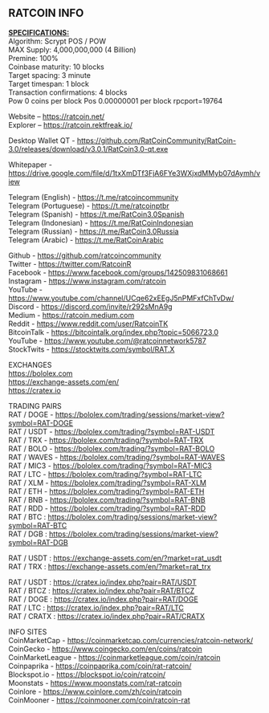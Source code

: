 RATCOIN INFO
--------------------------------------------------------------------------------------------------------------
<b><u>SPECIFICATIONS:</u></b><br>
Algorithm: Scrypt POS / POW<br>
MAX Supply: 4,000,000,000 (4 Billion)<br>
Premine: 100% <br>
Coinbase maturity: 10 blocks<br>
Target spacing: 3 minute<br>
Target timespan: 1 block<br>
Transaction confirmations: 4 blocks<br>
Pow 0 coins per block
Pos 0.00000001 per block
rpcport=19764<br>

Website – https://ratcoin.net/<br>
Explorer – https://ratcoin.rektfreak.io/<br>

Desktop Wallet QT - https://github.com/RatCoinCommunity/RatCoin-3.0/releases/download/v3.0.1/RatCoin3.0-qt.exe<br>

Whitepaper - https://drive.google.com/file/d/1txXmDTf3FjA6FYe3WXjxdMMyb07dAymh/view

Telegram (English) - https://t.me/ratcoincommunity<br>
Telegram (Portuguese) - https://t.me/ratcoinptbr<br>
Telegram (Spanish) - https://t.me/RatCoin3.0Spanish<br>
Telegram (Indonesian) - https://t.me/RatCoinIndonesian<br>
Telegram (Russian) - https://t.me/RatCoin3.0Russia<br>
Telegram (Arabic) - https://t.me/RatCoinArabic

Github - https://github.com/ratcoincommunity<br>
Twitter - https://twitter.com/RatcoinR<br>
Facebook - https://www.facebook.com/groups/142509831068661<br>
Instagram - https://www.instagram.com/ratcoin <br>
YouTube - https://www.youtube.com/channel/UCqe62xEEgJ5nPMFxfChTvDw/<br>
Discord - https://discord.com/invite/r292sMnA9g<br>
Medium - https://ratcoin.medium.com<br>
Reddit - https://www.reddit.com/user/RatcoinTK<br>
BitcoinTalk - https://bitcointalk.org/index.php?topic=5066723.0<br>
YouTube - https://www.youtube.com/@ratcoinnetwork5787<br>
StockTwits - https://stocktwits.com/symbol/RAT.X<br>

EXCHANGES<br>
https://bololex.com<br>
https://exchange-assets.com/en/<br>
https://cratex.io<br>

TRADING PAIRS<br>
RAT / DOGE - https://bololex.com/trading/sessions/market-view?symbol=RAT-DOGE<br>
RAT / USDT - https://bololex.com/trading/?symbol=RAT-USDT<br>
RAT / TRX - https://bololex.com/trading/?symbol=RAT-TRX<br>
RAT / BOLO - https://bololex.com/trading/?symbol=RAT-BOLO<br>
RAT / WAVES - https://bololex.com/trading/?symbol=RAT-WAVES<br>
RAT / MIC3 - https://bololex.com/trading/?symbol=RAT-MIC3<br>
RAT / LTC - https://bololex.com/trading/?symbol=RAT-LTC<br>
RAT / XLM - https://bololex.com/trading/?symbol=RAT-XLM<br>
RAT / ETH - https://bololex.com/trading/?symbol=RAT-ETH<br>
RAT / BNB - https://bololex.com/trading/?symbol=RAT-BNB<br>
RAT / RDD - https://bololex.com/trading/?symbol=RAT-RDD<br>
RAT / BTC : https://bololex.com/trading/sessions/market-view?symbol=RAT-BTC<br>
RAT / DGB : https://bololex.com/trading/sessions/market-view?symbol=RAT-DGB<br>

RAT / USDT : https://exchange-assets.com/en/?market=rat_usdt<br>
RAT / TRX : https://exchange-assets.com/en/?market=rat_trx

RAT / USDT : https://cratex.io/index.php?pair=RAT/USDT<br>
RAT / BTCZ : https://cratex.io/index.php?pair=RAT/BTCZ<br>
RAT / DOGE : https://cratex.io/index.php?pair=RAT/DOGE<br>
RAT / LTC : https://cratex.io/index.php?pair=RAT/LTC<br>
RAT / CRATX : https://cratex.io/index.php?pair=RAT/CRATX<br>

INFO SITES<br>
CoinMarketCap - https://coinmarketcap.com/currencies/ratcoin-network/<br>
CoinGecko - https://www.coingecko.com/en/coins/ratcoin<br>
CoinMarketLeague - https://coinmarketleague.com/coin/ratcoin<br>
Coinpaprika - https://coinpaprika.com/coin/rat-ratcoin/<br>
Blockspot.io - https://blockspot.io/coin/ratcoin/<br>
Moonstats - https://www.moonstats.com/rat-ratcoin<br>
Coinlore - https://www.coinlore.com/zh/coin/ratcoin<br>
CoinMooner - https://coinmooner.com/coin/ratcoin-rat














